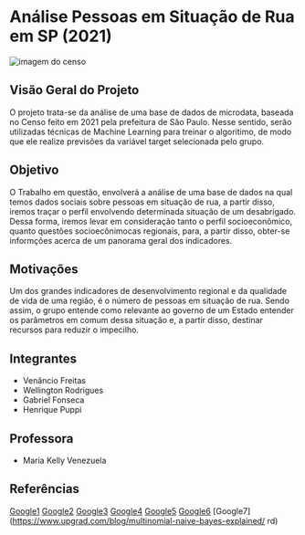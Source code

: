 # Análise Pessoas em Situação de Rua em SP (2021)

![imagem do censo ](https://www.google.com/url?sa=i&url=https%3A%2F%2Fwww.prefeitura.sp.gov.br%2Fcidade%2Fsecretarias%2Fassistencia_social%2Fcenso_2021%2Findex.php%3Fp%3D2007&psig=AOvVaw33icnFEiPOUh11lJWtx0al&ust=1703291447051000&source=images&cd=vfe&opi=89978449&ved=0CBEQjRxqFwoTCOig1Z_loYMDFQAAAAAdAAAAABAD)


## Visão Geral do Projeto 

O projeto trata-se da análise de uma base de dados de microdata, baseada no Censo feito em 2021 pela prefeitura de São Paulo. Nesse sentido, serão utilizadas técnicas de Machine Learning para treinar o algoritimo, de modo que ele realize previsões da variável target selecionada pelo grupo. 

## Objetivo

 O Trabalho em questão, envolverá a análise de uma base de dados na qual temos dados sociais sobre pessoas em situação de rua, a partir disso, iremos traçar o perfil envolvendo determinada situação de um desabrigado. Dessa forma, iremos levar em consideração tanto o perfil socioeconômico, quanto questões socioecônimocas regionais, para, a partir disso, obter-se informções acerca de um panorama geral dos indicadores.

## Motivações 

Um dos grandes indicadores de desenvolvimento regional e da qualidade de vida de uma região, é o número de pessoas em situação de rua. Sendo assim, o grupo entende como relevante ao governo de um Estado entender os parâmetros em comum dessa situação e, a partir disso, destinar recursos para reduzir o impecilho.

##  Integrantes 

- Venâncio Freitas
- Wellington Rodrigues
- Gabriel Fonseca 
- Henrique Puppi 

## Professora 

- Maria Kelly Venezuela 

## Referências 

[Google1](https://www.prefeitura.sp.gov.br/cidade/secretarias/assistencia_social/censo_2021/index.php?p=2007)
[Google2](https://dados.gov.br/dados/conjuntos-dados/atlasbrasil)
[Google3](https://www.sciencedirect.com/topics/computer-science/logistic-regression#:~:text=Logistic%20regression%20is%20a%20process,%2Fno%2C%20and%20so%20on)
[Google4](https://help.salesforce.com/s/articleView?id=sf.bi_edd_model_metrics_cross_validation_measure.htm&type=5)
[Google5](https://paulovasconcellos.com.br/como-saber-se-seu-modelo-de-machine-learning-est%C3%A1-funcionando-mesmo-a5892f6468b)
[Google6](https://towardsdatascience.com/credit-card-fraud-detection-using-machine-learning-python-5b098d4a8edc)
[Google7](https://www.upgrad.com/blog/multinomial-naive-bayes-explained/ rd)

